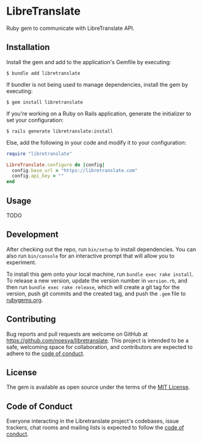 # LibreTranslate

Ruby gem to communicate with LibreTranslate API.

## Installation

Install the gem and add to the application's Gemfile by executing:

    $ bundle add libretranslate

If bundler is not being used to manage dependencies, install the gem by executing:

    $ gem install libretranslate

If you're working on a Ruby on Rails application, generate the initializer to set your configuration:

    $ rails generate libretranslate:install

Else, add the following in your code and modify it to your configuration:

```rb
require "libretranslate"

LibreTranslate.configure do |config|
  config.base_url = "https://libretranslate.com"
  config.api_key = ""
end
```

## Usage

TODO

## Development

After checking out the repo, run `bin/setup` to install dependencies. You can also run `bin/console` for an interactive prompt that will allow you to experiment.

To install this gem onto your local machine, run `bundle exec rake install`. To release a new version, update the version number in `version.rb`, and then run `bundle exec rake release`, which will create a git tag for the version, push git commits and the created tag, and push the `.gem` file to [rubygems.org](https://rubygems.org).

## Contributing

Bug reports and pull requests are welcome on GitHub at https://github.com/noesya/libretranslate. This project is intended to be a safe, welcoming space for collaboration, and contributors are expected to adhere to the [code of conduct](https://github.com/noesya/libretranslate/blob/main/CODE_OF_CONDUCT.md).

## License

The gem is available as open source under the terms of the [MIT License](https://opensource.org/licenses/MIT).

## Code of Conduct

Everyone interacting in the Libretranslate project's codebases, issue trackers, chat rooms and mailing lists is expected to follow the [code of conduct](https://github.com/noesya/libretranslate/blob/main/CODE_OF_CONDUCT.md).
